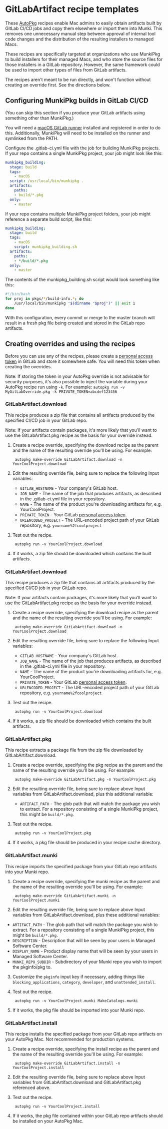 # GitLabArtifact recipe templates

These [AutoPkg](http://autopkg.github.io/autopkg/) recipes enable Mac admins to easily obtain artifacts built by GitLab CI/CD jobs and copy them elsewhere or import them into Munki. This removes one unnecessary manual step between approval of internal tool code changes and the distribution of the resulting installers to managed Macs.

These recipes are specifically targeted at organizations who use MunkiPkg to build installers for their managed Macs, and who store the source files for those installers in a GitLab repository. However, the same framework could be used to import other types of files from GitLab artifacts.

The recipes aren't meant to be run directly, and won't function without creating an override first. See the directions below.

## Configuring MunkiPkg builds in GitLab CI/CD

(You can skip this section if you produce your GitLab artifacts using something other than MunkiPkg.)

You will need a [macOS GitLab runner](https://docs.gitlab.com/runner/install/osx.html) installed and registered in order to do this. Additionally, MunkiPkg will need to be installed on the runner and symlinked from the PATH.

Configure the .gitlab-ci.yml file with the job for building MunkiPkg projects. If your repo contains a single MunkiPkg project, your job might look like this:

```yaml
munkipkg_building:
  stage: build
  tags:
    - macOS
  script: /usr/local/bin/munkipkg .
  artifacts:
    paths:
    - build/*.pkg
  only:
    - master
```

If your repo contains multiple MunkiPkg project folders, your job might reference a separate build script, like this:

```yaml
munkipkg_building:
  stage: build
  tags:
    - macOS
    script: munkipkg_building.sh
  artifacts:
    paths:
    - */build/*.pkg
  only:
    - master
```

The contents of the munkipkg_building.sh script would look something like this:

```sh
#!/bin/bash
for proj in pkgs/*/build-info.*; do
    /usr/local/bin/munkipkg "$(dirname "$proj")" || exit 1
done
```

With this configuration, every commit or merge to the master branch will result in a fresh pkg file being created and stored in the GitLab repo artifacts.

## Creating overrides and using the recipes

Before you can use any of the recipes, please create a [personal access token](https://docs.gitlab.com/ee/user/profile/personal_access_tokens.html) in GitLab and store it somewhere safe. You will need this token when creating the overrides.

Note: If storing the token in your AutoPkg override is not advisable for security purposes, it's also possible to inject the variable during your AutoPkg recipe run using `-k`. For example: `autopkg run -v MyGitLabOverride.pkg -k PRIVATE_TOKEN=abcdef123456`

### GitLabArtifact.download

This recipe produces a zip file that contains all artifacts produced by the specified CI/CD job in your GitLab repo.

Note: If your artifacts contain packages, it's more likely that you'll want to use the GitLabArtifact.pkg recipe as the basis for your override instead.

1. Create a recipe override, specifying the download recipe as the parent and the name of the resulting override you'll be using. For example:

        autopkg make-override GitLabArtifact.download -n YourCoolProject.download

2. Edit the resulting override file, being sure to replace the following Input variables:

    - `GITLAB_HOSTNAME` - Your company's GitLab host.
    - `JOB_NAME` - The name of the job that produces artifacts, as described in the .gitlab-ci.yml file in your repository.
    - `NAME` - The name of the product you're downloading artifacts for, e.g. YourCoolProject.
    - `PRIVATE_TOKEN` - Your GitLab [personal access token](https://docs.gitlab.com/ee/user/profile/personal_access_tokens.html).
    - `URLENCODED_PROJECT` - The URL-encoded project path of your GitLab repository, e.g. `yourname%2fcoolproject`

3. Test out the recipe.

        autopkg run -v YourCoolProject.download

4. If it works, a zip file should be downloaded which contains the built artifacts.

### GitLabArtifact.download

This recipe produces a zip file that contains all artifacts produced by the specified CI/CD job in your GitLab repo.

Note: If your artifacts contain packages, it's more likely that you'll want to use the GitLabArtifact.pkg recipe as the basis for your override instead.

1. Create a recipe override, specifying the download recipe as the parent and the name of the resulting override you'll be using. For example:

        autopkg make-override GitLabArtifact.download -n YourCoolProject.download

2. Edit the resulting override file, being sure to replace the following Input variables:

    - `GITLAB_HOSTNAME` - Your company's GitLab host.
    - `JOB_NAME` - The name of the job that produces artifacts, as described in the .gitlab-ci.yml file in your repository.
    - `NAME` - The name of the product you're downloading artifacts for, e.g. YourCoolProject.
    - `PRIVATE_TOKEN` - Your GitLab [personal access token](https://docs.gitlab.com/ee/user/profile/personal_access_tokens.html).
    - `URLENCODED_PROJECT` - The URL-encoded project path of your GitLab repository, e.g. `yourname%2fcoolproject`

3. Test out the recipe.

        autopkg run -v YourCoolProject.download

4. If it works, a zip file should be downloaded which contains the built artifacts.

### GitLabArtifact.pkg

This recipe extracts a package file from the zip file downloaded by GitLabArtifact.download.

1. Create a recipe override, specifying the pkg recipe as the parent and the name of the resulting override you'll be using. For example:

        autopkg make-override GitLabArtifact.pkg -n YourCoolProject.pkg

2. Edit the resulting override file, being sure to replace above Input variables from GitLabArtifact.download, plus this additional variable:

    - `ARTIFACT_PATH` - The glob path that will match the package you wish to extract. For a repository consisting of a single MunkiPkg project, this might be `build/*.pkg`.

3. Test out the recipe.

        autopkg run -v YourCoolProject.pkg

4. If it works, a pkg file should be produced in your recipe cache directory.

### GitLabArtifact.munki

This recipe imports the specified package from your GitLab repo artifacts into your Munki repo.

1. Create a recipe override, specifying the munki recipe as the parent and the name of the resulting override you'll be using. For example:

        autopkg make-override GitLabArtifact.munki -n YourCoolProject.munki

2. Edit the resulting override file, being sure to replace above Input variables from GitLabArtifact.download, plus these additional variables:

- `ARTIFACT_PATH` - The glob path that will match the package you wish to extract. For a repository consisting of a single MunkiPkg project, this might be `build/*.pkg`.
- `DESCRIPTION` - Description that will be seen by your users in Managed Software Center.
- `DISPLAY_NAME` - Product display name that will be seen by your users in Managed Software Center.
- `MUNKI_REPO_SUBDIR` - Subdirectory of your Munki repo you wish to import the pkginfo/pkg to.

3. Customize the `pkginfo` input key if necessary, adding things like `blocking_applications`, `category`, `developer`, and `unattended_install`.

4. Test out the recipe.

        autopkg run -v YourCoolProject.munki MakeCatalogs.munki

5. If it works, the pkg file should be imported into your Munki repo.

### GitLabArtifact.install

This recipe installs the specified package from your GitLab repo artifacts on your AutoPkg Mac. Not recommended for production systems.

1. Create a recipe override, specifying the install recipe as the parent and the name of the resulting override you'll be using. For example:

        autopkg make-override GitLabArtifact.install -n YourCoolProject.install

2. Edit the resulting override file, being sure to replace above Input variables from GitLabArtifact.download and GitLabArtifact.pkg referenced above.

3. Test out the recipe.

        autopkg run -v YourCoolProject.install

4. If it works, the pkg file contained within your GitLab repo artifacts should be installed on your AutoPkg Mac.

